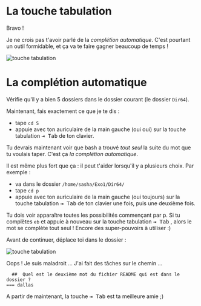 # La touche tabulation

Bravo !

Je ne crois pas t'avoir parlé de la *complétion automatique*. C'est pourtant un outil formidable, et ça va te faire gagner beaucoup de temps !

![touche tabulation](./assets/tab.png)

# La complétion automatique


Vérifie qu'il y a bien 5 dossiers dans le dossier courant (le dossier `Dir64`).

Maintenant, fais exactement ce que je te dis :

* tape `cd S`
* appuie avec ton auriculaire de la main gauche (oui oui) sur la touche tabulation <kbd>⇥ Tab</kbd>  de ton clavier.

Tu devrais maintenant voir que bash a trouvé *tout seul* la suite du mot que tu voulais taper. C'est ça *la complétion automatique*.

Il est même plus fort que ça : il peut t'aider lorsqu'il y a plusieurs choix. Par exemple :

* va dans le dossier `/home/sasha/Exo1/Dir64/`
* tape `cd p`
* appuie avec ton auriculaire de la main gauche (oui toujours) sur la touche tabulation <kbd>⇥ Tab</kbd> de ton clavier une fois, puis une deuxième fois.

Tu dois voir apparaître toutes les possibilités commençant par p.
Si tu complètes `eb` et appuie à nouveau sur la touche tabulation <kbd>⇥ Tab</kbd> , alors le mot se complète tout seul !
Encore des super-pouvoirs à utiliser :)

Avant de continuer, déplace toi dans le dossier  :

![touche tabulation](./assets/cheminTache.png)

Oops ! Je suis maladroit ... J'ai fait des tâches sur le chemin ...

```{quizdown} 
  ##  Quel est le deuxième mot du fichier README qui est dans le dossier ? 
=== dallas
```

A partir de maintenant, la touche <kbd>⇥ Tab</kbd>  est ta meilleure amie ;)


